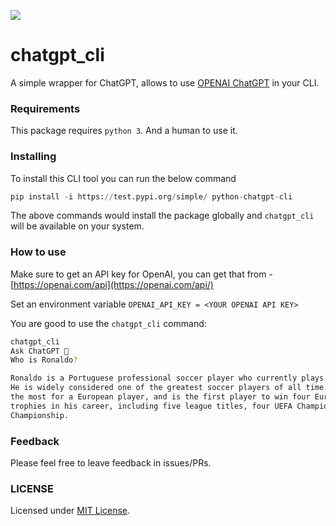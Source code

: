 ![](https://visitor-badge.glitch.me/badge?page_id=rishabkumar7.python-chatgpt-cli)

# chatgpt_cli

A simple wrapper for ChatGPT, allows to use [OPENAI ChatGPT](https://openai.com/blog/chatgpt/) in your CLI.

### Requirements

This package requires `python 3`. And a human to use it.

### Installing

To install this CLI tool you can run the below command

``` python
pip install -i https://test.pypi.org/simple/ python-chatgpt-cli
```

The above commands would install the package globally and `chatgpt_cli` will be available on your system.

### How to use

Make sure to get an API key for OpenAI, you can get that from - [https://openai.com/api](https://openai.com/api/)

Set an environment variable `OPENAI_API_KEY = <YOUR OPENAI API KEY>`

You are good to use the `chatgpt_cli` command:

``` bash
chatgpt_cli
Ask ChatGPT 🤖 
Who is Ronaldo?                                                 

Ronaldo is a Portuguese professional soccer player who currently plays for the Italian Serie A club Juventus.  
He is widely considered one of the greatest soccer players of all time. Ronaldo has won five Ballon dOr awards, 
the most for a European player, and is the first player to win four European Golden Shoes. He has also won 29 
trophies in his career, including five league titles, four UEFA Champions League titles, and one UEFA European
Championship.
```

### Feedback

Please feel free to leave feedback in issues/PRs.

### LICENSE

Licensed under [MIT License](/LICENSE).

